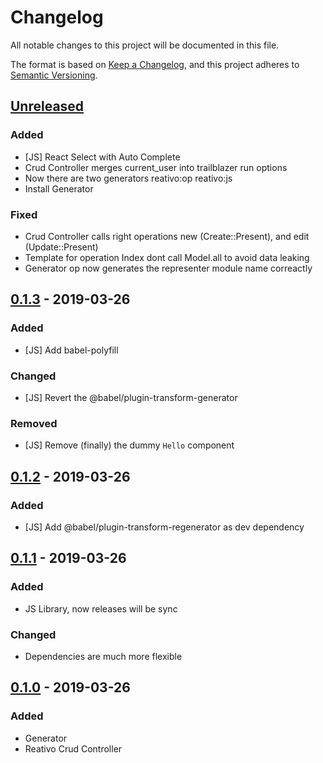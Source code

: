 # Changelog
All notable changes to this project will be documented in this file.

The format is based on [Keep a Changelog](https://keepachangelog.com/en/1.0.0/),
and this project adheres to [Semantic Versioning](https://semver.org/spec/v2.0.0.html).

## [Unreleased]
### Added
- [JS] React Select with Auto Complete
- Crud Controller merges current_user into trailblazer run options
- Now there are two generators reativo:op reativo:js
- Install Generator

### Fixed
- Crud Controller calls right operations new (Create::Present), and edit (Update::Present)
- Template for operation Index dont call Model.all to avoid data leaking
- Generator op now generates the representer module name correactly

## [0.1.3] - 2019-03-26
### Added
- [JS] Add babel-polyfill

### Changed
- [JS] Revert the @babel/plugin-transform-generator

### Removed
- [JS] Remove (finally) the dummy `Hello` component

## [0.1.2] - 2019-03-26
### Added
- [JS] Add @babel/plugin-transform-regenerator as dev dependency

## [0.1.1] - 2019-03-26
### Added
- JS Library, now releases will be sync

### Changed 
- Dependencies are much more flexible

## [0.1.0] - 2019-03-26
### Added
- Generator
- Reativo Crud Controller

[Unreleased]: https://github.com/fernandes/reativo/compare/v0.1.3...HEAD
[0.1.3]: https://github.com/fernandes/reativo/compare/v0.1.2...v0.1.3
[0.1.2]: https://github.com/fernandes/reativo/compare/v0.1.1...v0.1.2
[0.1.1]: https://github.com/fernandes/reativo/compare/v0.1.0...v0.1.1
[0.1.0]: https://github.com/fernandes/reativo/releases/tag/v0.1.1
